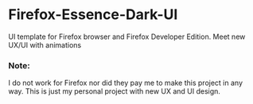 # Firefox-Essence-Dark-UI
UI template for Firefox browser and Firefox Developer Edition. Meet new UX/UI with animations
<br>

### Note:
I do not work for Firefox nor did they pay me to make this project in any way. This is just my personal project
with new UX and UI design.